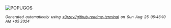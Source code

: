 <div align="justify">
<picture>
    <source media="(prefers-color-scheme: dark)" srcset="https://i.ibb.co/3RffVQF/output-gif.gif">
    <source media="(prefers-color-scheme: light)" srcset="https://i.ibb.co/3RffVQF/output-gif.gif">
    <img alt="POPUGOS" src="https://i.ibb.co/3RffVQF/output-gif.gif">
</picture>

<sub><i>Generated automatically using [x0rzavi/github-readme-terminal](https://github.com/x0rzavi/github-readme-terminal) on Sun Aug 25 05:46:10 AM +05 2024</i></sub>
</div>